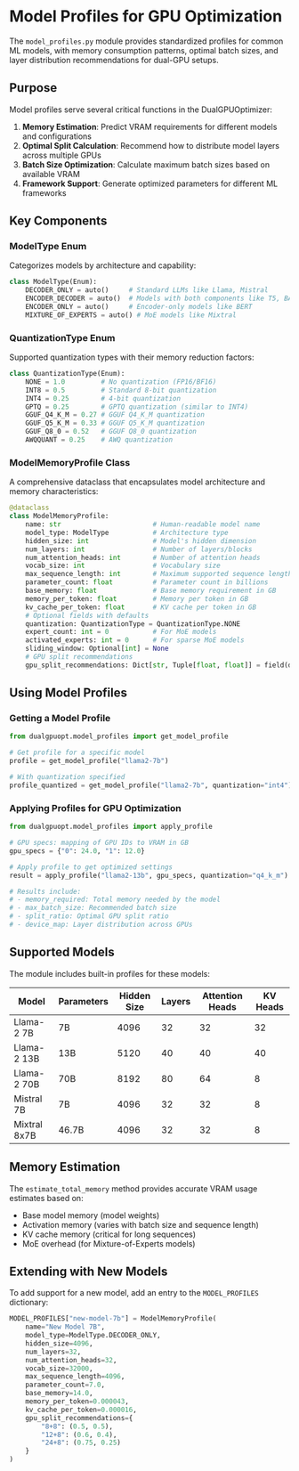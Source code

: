 # Model Profiles for GPU Optimization

The `model_profiles.py` module provides standardized profiles for common ML models, with memory consumption patterns, optimal batch sizes, and layer distribution recommendations for dual-GPU setups.

## Purpose

Model profiles serve several critical functions in the DualGPUOptimizer:

1. **Memory Estimation**: Predict VRAM requirements for different models and configurations
2. **Optimal Split Calculation**: Recommend how to distribute model layers across multiple GPUs
3. **Batch Size Optimization**: Calculate maximum batch sizes based on available VRAM
4. **Framework Support**: Generate optimized parameters for different ML frameworks

## Key Components

### ModelType Enum

Categorizes models by architecture and capability:

```python
class ModelType(Enum):
    DECODER_ONLY = auto()     # Standard LLMs like Llama, Mistral
    ENCODER_DECODER = auto()  # Models with both components like T5, BART
    ENCODER_ONLY = auto()     # Encoder-only models like BERT
    MIXTURE_OF_EXPERTS = auto() # MoE models like Mixtral
```

### QuantizationType Enum

Supported quantization types with their memory reduction factors:

```python
class QuantizationType(Enum):
    NONE = 1.0         # No quantization (FP16/BF16)
    INT8 = 0.5         # Standard 8-bit quantization
    INT4 = 0.25        # 4-bit quantization
    GPTQ = 0.25        # GPTQ quantization (similar to INT4)
    GGUF_Q4_K_M = 0.27 # GGUF Q4_K_M quantization
    GGUF_Q5_K_M = 0.33 # GGUF Q5_K_M quantization
    GGUF_Q8_0 = 0.52   # GGUF Q8_0 quantization
    AWQQUANT = 0.25    # AWQ quantization
```

### ModelMemoryProfile Class

A comprehensive dataclass that encapsulates model architecture and memory characteristics:

```python
@dataclass
class ModelMemoryProfile:
    name: str                       # Human-readable model name
    model_type: ModelType           # Architecture type
    hidden_size: int                # Model's hidden dimension
    num_layers: int                 # Number of layers/blocks
    num_attention_heads: int        # Number of attention heads
    vocab_size: int                 # Vocabulary size
    max_sequence_length: int        # Maximum supported sequence length
    parameter_count: float          # Parameter count in billions
    base_memory: float              # Base memory requirement in GB
    memory_per_token: float         # Memory per token in GB
    kv_cache_per_token: float       # KV cache per token in GB
    # Optional fields with defaults
    quantization: QuantizationType = QuantizationType.NONE
    expert_count: int = 0           # For MoE models
    activated_experts: int = 0      # For sparse MoE models
    sliding_window: Optional[int] = None
    # GPU split recommendations
    gpu_split_recommendations: Dict[str, Tuple[float, float]] = field(default_factory=dict)
```

## Using Model Profiles

### Getting a Model Profile

```python
from dualgpuopt.model_profiles import get_model_profile

# Get profile for a specific model
profile = get_model_profile("llama2-7b")

# With quantization specified
profile_quantized = get_model_profile("llama2-7b", quantization="int4")
```

### Applying Profiles for GPU Optimization

```python
from dualgpuopt.model_profiles import apply_profile

# GPU specs: mapping of GPU IDs to VRAM in GB
gpu_specs = {"0": 24.0, "1": 12.0}

# Apply profile to get optimized settings
result = apply_profile("llama2-13b", gpu_specs, quantization="q4_k_m")

# Results include:
# - memory_required: Total memory needed by the model
# - max_batch_size: Recommended batch size
# - split_ratio: Optimal GPU split ratio
# - device_map: Layer distribution across GPUs
```

## Supported Models

The module includes built-in profiles for these models:

| Model | Parameters | Hidden Size | Layers | Attention Heads | KV Heads |
|-------|------------|-------------|--------|-----------------|----------|
| Llama-2 7B | 7B | 4096 | 32 | 32 | 32 |
| Llama-2 13B | 13B | 5120 | 40 | 40 | 40 |
| Llama-2 70B | 70B | 8192 | 80 | 64 | 8 |
| Mistral 7B | 7B | 4096 | 32 | 32 | 8 |
| Mixtral 8x7B | 46.7B | 4096 | 32 | 32 | 8 |

## Memory Estimation

The `estimate_total_memory` method provides accurate VRAM usage estimates based on:

- Base model memory (model weights)
- Activation memory (varies with batch size and sequence length)
- KV cache memory (critical for long sequences)
- MoE overhead (for Mixture-of-Experts models)

## Extending with New Models

To add support for a new model, add an entry to the `MODEL_PROFILES` dictionary:

```python
MODEL_PROFILES["new-model-7b"] = ModelMemoryProfile(
    name="New Model 7B",
    model_type=ModelType.DECODER_ONLY,
    hidden_size=4096,
    num_layers=32,
    num_attention_heads=32,
    vocab_size=32000,
    max_sequence_length=4096,
    parameter_count=7.0,
    base_memory=14.0,
    memory_per_token=0.000043,
    kv_cache_per_token=0.000016,
    gpu_split_recommendations={
        "8+8": (0.5, 0.5),
        "12+8": (0.6, 0.4),
        "24+8": (0.75, 0.25)
    }
)
```
